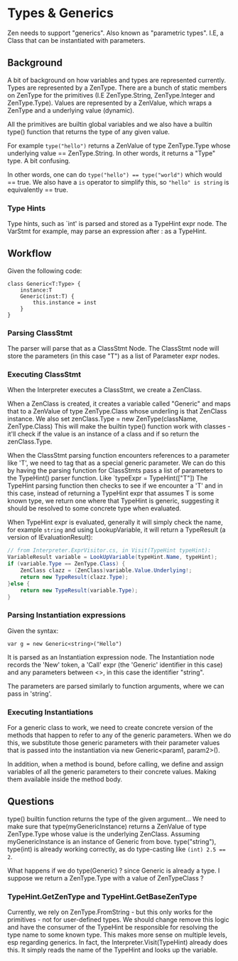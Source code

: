 # Types & Generics

Zen needs to support "generics". Also known as "parametric types". I.E, a Class that can be instantiated with parameters.

## Background
A bit of background on how variables and types are represented currently.
Types are represented by a ZenType. There are a bunch of static members on ZenType for the primitives (I.E ZenType.String, ZenType.Integer and ZenType.Type).
Values are represented by a ZenValue, which wraps a ZenType and a underlying value (dynamic).

All the primitives are builtin global variables and we also have a builtin type() function that returns the type of any given value.

For example `type("hello")` returns a ZenValue of type ZenType.Type whose underlying value == ZenType.String. In other words, it returns a "Type" type. A bit confusing.

In other words, one can do `type("hello") == type("world")` which would == true.
We also have a `is` operator to simplify this, so `"hello" is string` is equivalently == true.

### Type Hints
Type hints, such as `int' is parsed and stored as a TypeHint expr node. The VarStmt for example, may parse an expression after : as a TypeHint.

## Workflow

Given the following code:
```zen
class Generic<T:Type> {
    instance:T
    Generic(inst:T) {
        this.instance = inst
    }
}
```

### Parsing ClassStmt
The parser will parse that as a ClassStmt Node.
The ClassStmt node will store the parameters (in this case "T") as a list of Parameter expr nodes.

### Executing ClassStmt
When the Interpreter executes a ClassStmt, we create a ZenClass.

When a ZenClass is created, it creates a variable called "Generic" and maps that to a ZenValue of type ZenType.Class whose underling is that ZenClass instance.
We also set zenClass.Type = new ZenType(className, ZenType.Class)
This will make the builtin type() function work with classes - it'll check if the value is an instance of a class and if so return the zenClass.Type.

When the ClassStmt parsing function encounters references to a parameter like 'T', we need to tag that as a special generic parameter.
We can do this by having the parsing function for ClassStmts pass a list of parameters to the TypeHint() parser function. Like `typeExpr = TypeHint(["T"])
The TypeHint parsing function then checks to see if we encounter a 'T' and in this case, instead of returning a TypeHint expr that assumes T is some known type, we return one where that TypeHint is generic, suggesting it should be resolved to some concrete type when evaluated.

When TypeHint expr is evaluated, generally it will simply check the name, for example `string` and using LookupVariable, it will return a TypeResult (a version of IEvaluationResult):

```csharp
// from Interpreter.ExprVisitor.cs, in Visit(TypeHint typeHint):
VariableResult variable = LookUpVariable(typeHint.Name, typeHint);
if (variable.Type == ZenType.Class) {
    ZenClass clazz = (ZenClass)variable.Value.Underlying!;
    return new TypeResult(clazz.Type);
}else {
    return new TypeResult(variable.Type);
}
```

### Parsing Instantiation expressions
Given the syntax:
```zen
var g = new Generic<string>("Hello")
```

It is parsed as an Instantiation expression node.
The Instantiation node records the 'New' token, a 'Call' expr (the 'Generic' identifier in this case) and any parameters between <>, in this case the identifier "string".

The parameters are parsed similarly to function arguments, where we can pass in 'string'.

### Executing Instantiations

For a generic class to work, we need to create concrete version of the methods that happen to refer to any of the generic parameters.
When we do this, we substitute those generic parameters with their parameter values that is passed into the instantiation via new Generic<param1, param2>().

In addition, when a method is bound, before calling, we define and assign variables of all the generic parameters to their concrete values. Making them available inside the method body.

## Questions
type() builtin function returns the type of the given argument... 
We need to make sure that
type(myGenericInstance) returns a ZenValue of type ZenType.Type whose value is the underlying ZenClass. Assuming myGenericInstance is an instance of Generic<T> from bove.
type("string"), type(int) is already working correctly, as do type-casting like `(int) 2.5 == 2`.

What happens if we do type(Generic) ? since Generic is already a type. I suppose we return a ZenType.Type with a value of ZenTypeClass ?

### TypeHint.GetZenType and TypeHint.GetBaseZenType
Currently, we rely on ZenType.FromString - but this only works for the primitives - not for user-defined types.
We should change remove this logic and have the consumer of the TypeHint be responsible for resolving the type name to some known type.
This makes more sense on multiple levels, esp regarding generics.
In fact, the Interpreter.Visit(TypeHint) already does this. It simply reads the name of the TypeHint and looks up the variable.